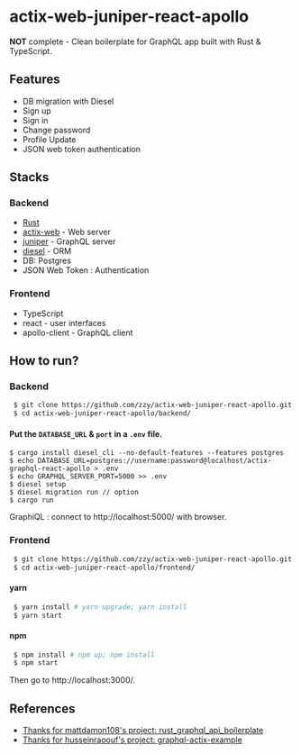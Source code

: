 # actix-web-juniper-react-apollo

**NOT** complete - Clean boilerplate for GraphQL app built with Rust & TypeScript.

## Features

- DB migration with Diesel
- Sign up
- Sign in
- Change password
- Profile Update
- JSON web token authentication

## Stacks

### Backend

- [Rust](https://www.rust-lang.org/zh-CN/)
- [actix-web](https://github.com/actix/actix-web) - Web server
- [juniper](https://github.com/graphql-rust/juniper) - GraphQL server
- [diesel](https://github.com/diesel-rs/diesel) - ORM
- DB: Postgres
- JSON Web Token : Authentication

### Frontend

- TypeScript
- react - user interfaces
- apollo-client - GraphQL client

## How to run?

### Backend

``` Bash
 $ git clone https://github.com/zzy/actix-web-juniper-react-apollo.git
 $ cd actix-web-juniper-react-apollo/backend/
```

#### Put the `DATABASE_URL` & `port` in a `.env` file.

``` Shell
$ cargo install diesel_cli --no-default-features --features postgres
$ echo DATABASE_URL=postgres://username:password@localhost/actix-graphql-react-apollo > .env
$ echo GRAPHQL_SERVER_PORT=5000 >> .env
$ diesel setup
$ diesel migration run // option
$ cargo run
```

GraphiQL : connect to http://localhost:5000/ with browser.

### Frontend

``` Bash
 $ git clone https://github.com/zzy/actix-web-juniper-react-apollo.git
 $ cd actix-web-juniper-react-apollo/frontend/
```

#### yarn

``` Bash
 $ yarn install # yarn upgrade; yarn install
 $ yarn start
```

#### npm

``` Bash
 $ npm install # npm up; npm install
 $ npm start
```

Then go to http://localhost:3000/.

## References

- [Thanks for mattdamon108's project: rust_graphql_api_boilerplate](https://github.com/mattdamon108/rust_graphql_api_boilerplate)
- [Thanks for husseinraoouf's project: graphql-actix-example](https://github.com/husseinraoouf/graphql-actix-example)
